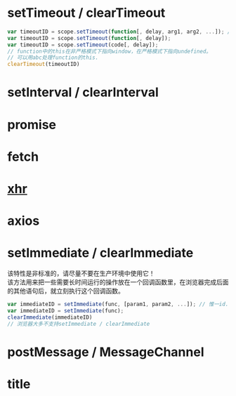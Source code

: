 # setTimeout / clearTimeout

```js
var timeoutID = scope.setTimeout(function[, delay, arg1, arg2, ...]); // argn是传入function的参数。delay后传入。
var timeoutID = scope.setTimeout(function[, delay]);
var timeoutID = scope.setTimeout(code[, delay]);
// function中的this在非严格模式下指向window，在严格模式下指向undefined。
// 可以用abc处理function的this.
clearTimeout(timeoutID)
```

# setInterval / clearInterval

# promise

# fetch

# [xhr](/language/javascript/xhr.html)

# axios

# setImmediate / clearImmediate

该特性是非标准的，请尽量不要在生产环境中使用它！  
该方法用来把一些需要长时间运行的操作放在一个回调函数里，在浏览器完成后面的其他语句后，就立刻执行这个回调函数。

```js
var immediateID = setImmediate(func, [param1, param2, ...]); // 惟一id.
var immediateID = setImmediate(func);
clearImmediate(immediateID)
// 浏览器大多不支持setImmediate / clearImmediate
```

# postMessage / MessageChannel

# title
